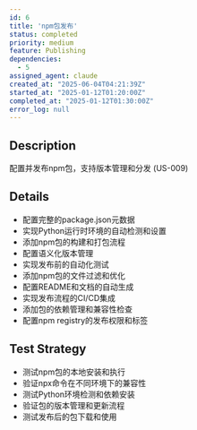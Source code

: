 ```yaml
---
id: 6
title: 'npm包发布'
status: completed
priority: medium
feature: Publishing
dependencies:
  - 5
assigned_agent: claude
created_at: "2025-06-04T04:21:39Z"
started_at: "2025-01-12T01:20:00Z"
completed_at: "2025-01-12T01:30:00Z"
error_log: null
---
```


## Description

配置并发布npm包，支持版本管理和分发 (US-009)

## Details

- 配置完整的package.json元数据
- 实现Python运行时环境的自动检测和设置
- 添加npm包的构建和打包流程
- 配置语义化版本管理
- 实现发布前的自动化测试
- 添加npm包的文件过滤和优化
- 配置README和文档的自动生成
- 实现发布流程的CI/CD集成
- 添加包的依赖管理和兼容性检查
- 配置npm registry的发布权限和标签

## Test Strategy

- 测试npm包的本地安装和执行
- 验证npx命令在不同环境下的兼容性
- 测试Python环境检测和依赖安装
- 验证包的版本管理和更新流程
- 测试发布后的包下载和使用 